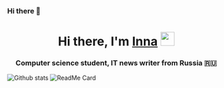 ### Hi there 👋
<h1 align="center">Hi there, I'm <a href="https://daniilshat.ru/" target="_blank">Inna</a> 
<img src="https://github.com/blackcater/blackcater/raw/main/images/Hi.gif" height="32"/></h1>
<h3 align="center">Computer science student, IT news writer from Russia 🇷🇺</h3>


![Github stats](https://github-readme-stats.vercel.app/api?username=Innagorbunova)
![ReadMe Card](https://github-readme-stats.vercel.app/api/pin/?username=Innagorbunova&repo=Yandex.Praktikum-Data-Science-Projects) 

<!--
**Innagorbunova/Innagorbunova** is a ✨ _special_ ✨ repository because its `README.md` (this file) appears on your GitHub profile.

Here are some ideas to get you started:

- 🔭 I’m currently working on ...
- 🌱 I’m currently learning ...
- 👯 I’m looking to collaborate on ...
- 🤔 I’m looking for help with ...
- 💬 Ask me about ...
- 📫 How to reach me: ...
- 😄 Pronouns: ...
- ⚡ Fun fact: ...
-->

